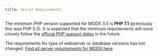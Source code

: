 ```yaml
---
title: Server Requirements
---
```


The minimum PHP version supported for MODX 3.0 is **PHP 7.1** (previously this was PHP 5.3). It is expected that the minimum requirements will more closely follow the [official PHP support dates](https://www.php.net/supported-versions.php) in the future.

The requirements for type of webserver or database versions has not changed. [Find all server requirements for MODX here](getting-started/server-requirements).
